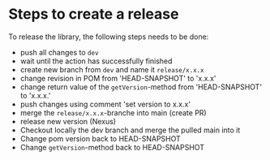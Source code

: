 # Steps to create a release

To release the library, the following steps needs to be done:

* push all changes to `dev`
* wait until the action has successfully finished
* create new branch from `dev` and name it `release/x.x.x`
* change revision in POM from 'HEAD-SNAPSHOT' to 'x.x.x'
* change return value of the `getVersion`-method from 'HEAD-SNAPSHOT' to 'x.x.x.'
* push changes using comment 'set version to x.x.x'
* merge the `release/x.x.x`-branche into main (create PR)
* release new version (Nexus)
* Checkout locally the dev branch and merge the pulled main into it
* Change pom version back to HEAD-SNAPSHOT
* Change `getVersion`-method back to HEAD-SNAPSHOT
